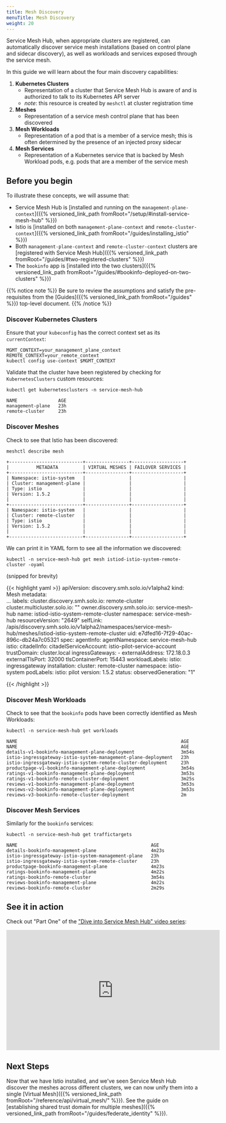 ```yaml
---
title: Mesh Discovery
menuTitle: Mesh Discovery
weight: 20
---
```


Service Mesh Hub, when appropriate clusters are registered, can automatically discover service mesh installations (based on control plane and sidecar discovery), as well as workloads and services exposed through the service mesh.

In this guide we will learn about the four main discovery capabilities:

1. **Kubernetes Clusters**
    - Representation of a cluster that Service Mesh Hub is aware of and is authorized to
talk to its Kubernetes API server
    - *note*: this resource is created by `meshctl` at cluster registration time
2. **Meshes**
    - Representation of a service mesh control plane that has been discovered 
3. **Mesh Workloads**
    - Representation of a pod that is a member of a service mesh; this is often determined by the presence of
an injected proxy sidecar
4. **Mesh Services**
    - Representation of a Kubernetes service that is backed by Mesh Workload pods, e.g.
pods that are a member of the service mesh


## Before you begin
To illustrate these concepts, we will assume that:

* Service Mesh Hub is [installed and running on the `management-plane-context`]({{% versioned_link_path fromRoot="/setup/#install-service-mesh-hub" %}})
* Istio is [installed on both `management-plane-context` and `remote-cluster-context`]({{% versioned_link_path fromRoot="/guides/installing_istio" %}})
* Both `management-plane-context` and `remote-cluster-context` clusters are [registered with Service Mesh Hub]({{% versioned_link_path fromRoot="/guides/#two-registered-clusters" %}})
* The `bookinfo` app is [installed into the two clusters]({{% versioned_link_path fromRoot="/guides/#bookinfo-deployed-on-two-clusters" %}})


{{% notice note %}}
Be sure to review the assumptions and satisfy the pre-requisites from the [Guides]({{% versioned_link_path fromRoot="/guides" %}}) top-level document.
{{% /notice %}}

### Discover Kubernetes Clusters

Ensure that your `kubeconfig` has the correct context set as its `currentContext`:

```shell
MGMT_CONTEXT=your_management_plane_context
REMOTE_CONTEXT=your_remote_context
kubectl config use-context $MGMT_CONTEXT
```

Validate that the cluster have been registered by checking for `KubernetesClusters` custom resources:

```shell
kubectl get kubernetesclusters -n service-mesh-hub
```

```shell
NAME               AGE
management-plane   23h
remote-cluster     23h
```

### Discover Meshes

Check to see that Istio has been discovered:

```shell
meshctl describe mesh
```

```
+---------------------------+----------------+-------------------+
|          METADATA         | VIRTUAL MESHES | FAILOVER SERVICES |
+---------------------------+----------------+-------------------+
| Namespace: istio-system   |                |                   |
| Cluster: management-plane |                |                   |
| Type: istio               |                |                   |
| Version: 1.5.2            |                |                   |
|                           |                |                   |
+---------------------------+----------------+-------------------+
| Namespace: istio-system   |                |                   |
| Cluster: remote-cluster   |                |                   |
| Type: istio               |                |                   |
| Version: 1.5.2            |                |                   |
|                           |                |                   |
+---------------------------+----------------+-------------------+
```

We can print it in YAML form to see all the information we discovered:

```shell
kubectl -n service-mesh-hub get mesh istiod-istio-system-remote-cluster -oyaml
```

(snipped for brevity)

{{< highlight yaml >}}
apiVersion: discovery.smh.solo.io/v1alpha2
kind: Mesh
metadata:  
  ... 
  labels:
    cluster.discovery.smh.solo.io: remote-cluster
    cluster.multicluster.solo.io: ""
    owner.discovery.smh.solo.io: service-mesh-hub
  name: istiod-istio-system-remote-cluster
  namespace: service-mesh-hub
  resourceVersion: "2649"
  selfLink: /apis/discovery.smh.solo.io/v1alpha2/namespaces/service-mesh-hub/meshes/istiod-istio-system-remote-cluster
  uid: e7dfed16-7f29-40ac-896c-db24a7c05321
spec:
  agentInfo:
    agentNamespace: service-mesh-hub
  istio:
    citadelInfo:
      citadelServiceAccount: istio-pilot-service-account
      trustDomain: cluster.local
    ingressGateways:
    - externalAddress: 172.18.0.3
      externalTlsPort: 32000
      tlsContainerPort: 15443
      workloadLabels:
        istio: ingressgateway
    installation:
      cluster: remote-cluster
      namespace: istio-system
      podLabels:
        istio: pilot
      version: 1.5.2
status:
  observedGeneration: "1"

{{< /highlight >}}

### Discover Mesh Workloads

Check to see that the `bookinfo` pods have been correctly identified as Mesh Workloads:

```shell
kubectl -n service-mesh-hub get workloads
```

```
NAME                                                            AGE
NAME                                                            AGE
details-v1-bookinfo-management-plane-deployment                 3m54s
istio-ingressgateway-istio-system-management-plane-deployment   23h
istio-ingressgateway-istio-system-remote-cluster-deployment     23h
productpage-v1-bookinfo-management-plane-deployment             3m54s
ratings-v1-bookinfo-management-plane-deployment                 3m53s
ratings-v1-bookinfo-remote-cluster-deployment                   3m25s
reviews-v1-bookinfo-management-plane-deployment                 3m53s
reviews-v2-bookinfo-management-plane-deployment                 3m53s
reviews-v3-bookinfo-remote-cluster-deployment                   2m
```

### Discover Mesh Services

Similarly for the `bookinfo` services:

```shell
kubectl -n service-mesh-hub get traffictargets
```

```
NAME                                                 AGE
details-bookinfo-management-plane                    4m23s
istio-ingressgateway-istio-system-management-plane   23h
istio-ingressgateway-istio-system-remote-cluster     23h
productpage-bookinfo-management-plane                4m23s
ratings-bookinfo-management-plane                    4m22s
ratings-bookinfo-remote-cluster                      3m54s
reviews-bookinfo-management-plane                    4m22s
reviews-bookinfo-remote-cluster                      2m29s
```

## See it in action

Check out "Part One" of the ["Dive into Service Mesh Hub" video series](https://www.youtube.com/watch?v=4sWikVELr5M&list=PLBOtlFtGznBjr4E9xYHH9eVyiOwnk1ciK):

<iframe width="560" height="315" src="https://www.youtube.com/embed/4sWikVELr5M" frameborder="0" allow="accelerometer; autoplay; encrypted-media; gyroscope; picture-in-picture" allowfullscreen></iframe>

## Next Steps

Now that we have Istio installed, and we've seen Service Mesh Hub discover the meshes across different clusters, we can now unify them into a single [Virtual Mesh]({{% versioned_link_path fromRoot="/reference/api/virtual_mesh/" %}}). See the guide on [establishing shared trust domain for multiple meshes]({{% versioned_link_path fromRoot="/guides/federate_identity" %}}).
